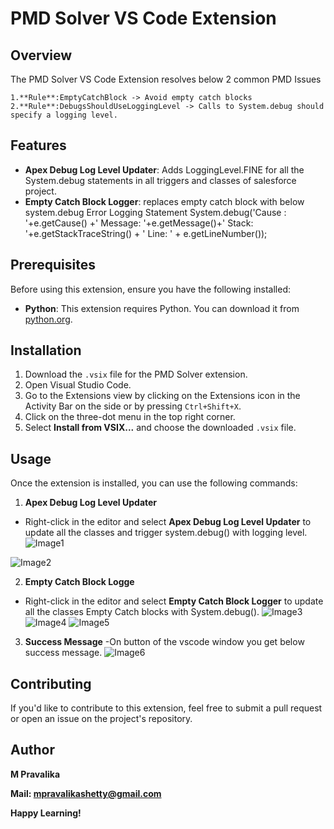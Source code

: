 # PMD Solver VS Code Extension
## Overview
The PMD Solver VS Code Extension resolves below 2 common PMD Issues

    1.**Rule**:EmptyCatchBlock -> Avoid empty catch blocks 
    2.**Rule**:DebugsShouldUseLoggingLevel -> Calls to System.debug should specify a logging level.
## Features
- **Apex Debug Log Level Updater**: Adds LoggingLevel.FINE for all the System.debug statements in all triggers and classes of salesforce project.
- **Empty Catch Block Logger**: replaces empty catch block with below system.debug Error Logging Statement
    System.debug('Cause : '+e.getCause() +' Message: '+e.getMessage()+' Stack: '+e.getStackTraceString() + ' Line: ' + e.getLineNumber());

## Prerequisites
Before using this extension, ensure you have the following installed:
- **Python**: This extension requires Python. You can download it from [python.org](https://www.python.org/downloads/).
## Installation
1. Download the `.vsix` file for the PMD Solver extension.
2. Open Visual Studio Code.
3. Go to the Extensions view by clicking on the Extensions icon in the Activity Bar on the side or by pressing `Ctrl+Shift+X`.
4. Click on the three-dot menu in the top right corner.
5. Select **Install from VSIX...** and choose the downloaded `.vsix` file.
## Usage
Once the extension is installed, you can use the following commands:
1. **Apex Debug Log Level Updater**
  - Right-click in the editor and select **Apex Debug Log Level Updater** to update all the classes and trigger system.debug() with logging level.
   ![Image1](https://github.com/user-attachments/assets/ef94cfa0-b44a-403e-8078-4b15718e9834)

  ![Image2](https://github.com/user-attachments/assets/5ec444f5-c62d-4e5c-a668-e0cabca7db2f)

2. **Empty Catch Block Logge**
  - Right-click in the editor and select **Empty Catch Block Logger** to update all the classes Empty Catch blocks with System.debug().
   ![Image3](https://github.com/user-attachments/assets/d03bee05-4b04-492f-a1bc-5c9bda9d46fc)
   ![Image4](https://github.com/user-attachments/assets/74c684bf-f743-45de-942b-5e5283196a0a)
   ![Image5](https://github.com/user-attachments/assets/b04e3353-b683-40d2-8385-1ba3430bfdf4)



3. **Success Message**
    -On button of the vscode window you get below success message.
    ![Image6](https://github.com/user-attachments/assets/5e2d86aa-f484-4792-bd0f-58c468ab46ab)

## Contributing
If you'd like to contribute to this extension, feel free to submit a pull request or open an issue on the project's repository.

## Author
**M Pravalika**

**Mail: mpravalikashetty@gmail.com**

**Happy Learning!**
